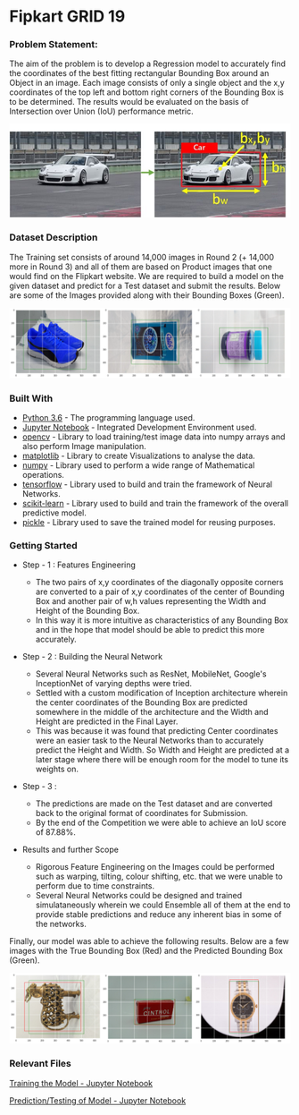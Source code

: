 # Fipkart GRID 19

### Problem Statement:
The aim of the problem is to develop a Regression model to accurately find the coordinates of the best fitting rectangular Bounding Box around an Object in an image. Each image consists of only a single object and the x,y coordinates of the top left and bottom right corners of the Bounding Box is to be determined. The results would be evaluated on the basis of Intersection over Union (IoU) performance metric.

<p align="center">
  <img src="Images/Bounding%20Box.png">
</p>

### Dataset Description
The Training set consists of around 14,000 images in Round 2 (+ 14,000 more in Round 3) and all of them are based on Product images that one would find on the Flipkart website. We are required to build a model on the given dataset and predict for a Test dataset and submit the results. Below are some of the Images provided along with their Bounding Boxes (Green).
<p align="center">
  <img src="Images/Training%20Images.png">
</p>

### Built With

* [Python 3.6](https://www.python.org/) - The programming language used.
* [Jupyter Notebook](https://jupyter.org/) - Integrated Development Environment used.
* [opencv]() - Library to load training/test image data into numpy arrays and also perform Image manipulation.
* [matplotlib]() - Library to create Visualizations to analyse the data.
* [numpy]() - Library used to perform a wide range of Mathematical operations.
* [tensorflow]() - Library used to build and train the framework of Neural Networks.
* [scikit-learn]() - Library used to build and train the framework of the overall predictive model.
* [pickle]() - Library used to save the trained model for reusing purposes.

### Getting Started
* Step - 1 : Features Engineering
  * The two pairs of x,y coordinates of the diagonally opposite corners are converted to a pair of x,y coordinates of the center of Bounding Box and another pair of w,h values representing the Width and Height of the Bounding Box.
  * In this way it is more intuitive as characteristics of any Bounding Box and in the hope that model should be able to predict this more accurately.

* Step - 2 : Building the Neural Network
  * Several Neural Networks such as ResNet, MobileNet, Google's InceptionNet of varying depths were tried.
  * Settled with a custom modification of Inception architecture wherein the center coordinates of the Bounding Box are predicted somewhere in the middle of the architecture and the Width and Height are predicted in the Final Layer.
  * This was because it was found that predicting Center coordinates were an easier task to the Neural Networks than to accurately predict the Height and Width. So Width and Height are predicted at a later stage where there will be enough room for the model to tune its weights on.
 
* Step - 3 : 
  * The predictions are made on the Test dataset and are converted back to the original format of coordinates for Submission.
  * By the end of the Competition we were able to achieve an IoU score of 87.88%.

* Results and further Scope
  * Rigorous Feature Engineering on the Images could be performed such as warping, tilting, colour shifting, etc. that we were unable to perform due to time constraints.
  * Several Neural Networks could be designed and trained simulataneously wherein we could Ensemble all of them at the end to provide stable predictions and reduce any inherent bias in some of the networks.
  
Finally, our model was able to achieve the following results. Below are a few images with the True Bounding Box (Red) and the Predicted Bounding Box (Green).
<p align="center">
  <img src="Images/Predictions.png">
</p>
  
### Relevant Files
[Training the Model - Jupyter Notebook](Train.ipynb)

[Prediction/Testing of Model - Jupyter Notebook](Predict.ipynb)
